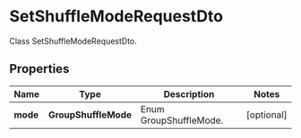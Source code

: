 

# SetShuffleModeRequestDto

Class SetShuffleModeRequestDto.

## Properties

| Name | Type | Description | Notes |
|------------ | ------------- | ------------- | -------------|
|**mode** | **GroupShuffleMode** | Enum GroupShuffleMode. |  [optional] |



